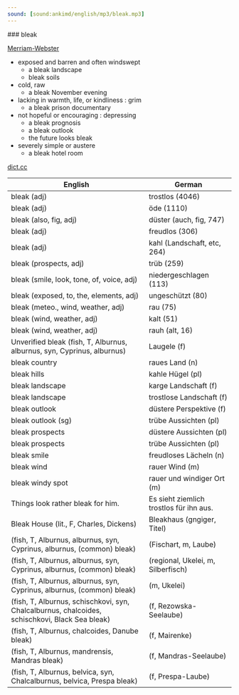 ```yaml
---
sound: [sound:ankimd/english/mp3/bleak.mp3]
---
```


\### bleak

[Merriam-Webster](https://www.merriam-webster.com/dictionary/bleak)

- exposed and barren and often windswept
    - a bleak landscape
    - bleak soils
- cold, raw
    - a bleak November evening
- lacking in warmth, life, or kindliness : grim
    - a bleak prison documentary
- not hopeful or encouraging : depressing
    - a bleak prognosis
    - a bleak outlook
    - the future looks bleak
- severely simple or austere
    - a bleak hotel room

[dict.cc](https://www.dict.cc/bleak)

| English        | German       |
| -------------- | ------------ |
| bleak (adj) | trostlos (4046) |
| bleak (adj) | öde (1110) |
| bleak (also, fig, adj) | düster (auch, fig, 747) |
| bleak (adj) | freudlos (306) |
| bleak (adj) | kahl (Landschaft, etc, 264) |
| bleak (prospects, adj) | trüb (259) |
| bleak (smile, look, tone, of, voice, adj) | niedergeschlagen (113) |
| bleak (exposed, to, the, elements, adj) | ungeschützt (80) |
| bleak (meteo., wind, weather, adj) | rau (75) |
| bleak (wind, weather, adj) | kalt (51) |
| bleak (wind, weather, adj) | rauh (alt, 16) |
| Unverified bleak (fish, T, Alburnus, alburnus, syn, Cyprinus, alburnus) | Laugele (f) |
| bleak country | raues Land (n) |
| bleak hills | kahle Hügel (pl) |
| bleak landscape | karge Landschaft (f) |
| bleak landscape | trostlose Landschaft (f) |
| bleak outlook | düstere Perspektive (f) |
| bleak outlook (sg) | trübe Aussichten (pl) |
| bleak prospects | düstere Aussichten (pl) |
| bleak prospects | trübe Aussichten (pl) |
| bleak smile | freudloses Lächeln (n) |
| bleak wind | rauer Wind (m) |
| bleak windy spot | rauer und windiger Ort (m) |
| Things look rather bleak for him. | Es sieht ziemlich trostlos für ihn aus. |
| Bleak House (lit., F, Charles, Dickens) | Bleakhaus (gngiger, Titel) |
|  (fish, T, Alburnus, alburnus, syn, Cyprinus, alburnus, (common) bleak) |  (Fischart, m, Laube) |
|  (fish, T, Alburnus, alburnus, syn, Cyprinus, alburnus, (common) bleak) |  (regional, Ukelei, m, Silberfisch) |
|  (fish, T, Alburnus, alburnus, syn, Cyprinus, alburnus, (common) bleak) |  (m, Ukelei) |
|  (fish, T, Alburnus, schischkovi, syn, Chalcalburnus, chalcoides, schischkovi, Black Sea bleak) |  (f, Rezowska-Seelaube) |
|  (fish, T, Alburnus, chalcoides, Danube bleak) |  (f, Mairenke) |
|  (fish, T, Alburnus, mandrensis, Mandras bleak) |  (f, Mandras-Seelaube) |
|  (fish, T, Alburnus, belvica, syn, Chalcalburnus, belvica, Prespa bleak) |  (f, Prespa-Laube) |
